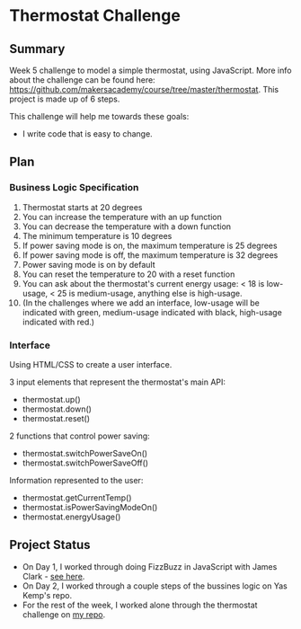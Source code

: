 # Thermostat Challenge
## Summary 
Week 5 challenge to model a simple thermostat, using JavaScript. More info about the challenge can be found here: https://github.com/makersacademy/course/tree/master/thermostat. This project is made up of 6 steps. 

This challenge will help me towards these goals: 
- I write code that is easy to change. 

## Plan
### Business Logic Specification
1. Thermostat starts at 20 degrees
2. You can increase the temperature with an up function
3. You can decrease the temperature with a down function
4. The minimum temperature is 10 degrees
5. If power saving mode is on, the maximum temperature is 25 degrees
6. If power saving mode is off, the maximum temperature is 32 degrees
7. Power saving mode is on by default
8. You can reset the temperature to 20 with a reset function
9. You can ask about the thermostat's current energy usage: < 18 is low-usage, < 25 is medium-usage, anything else is high-usage.
10. (In the challenges where we add an interface, low-usage will be indicated with green, medium-usage indicated with black, high-usage indicated with red.)

### Interface
Using HTML/CSS to create a user interface.

3 input elements that represent the thermostat's main API:
- thermostat.up()
- thermostat.down()
- thermostat.reset()

2 functions that control power saving:
- thermostat.switchPowerSaveOn()
- thermostat.switchPowerSaveOff()

Information represented to the user:
- thermostat.getCurrentTemp()
- thermostat.isPowerSavingModeOn()
- thermostat.energyUsage() 

## Project Status 
- On Day 1, I worked through doing FizzBuzz in JavaScript with James Clark - [see here](https://github.com/jessmar94/fizzbuzz-js).
- On Day 2, I worked through a couple steps of the bussines logic on Yas Kemp's repo. 
- For the rest of the week, I worked alone through the thermostat challenge on [my repo](https://github.com/jessmar94/thermostat). 
